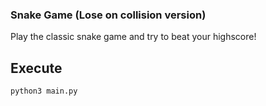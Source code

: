 ### Snake Game (Lose on collision version)

Play the classic snake game and try to beat your highscore!

## Execute

```bash
python3 main.py
```